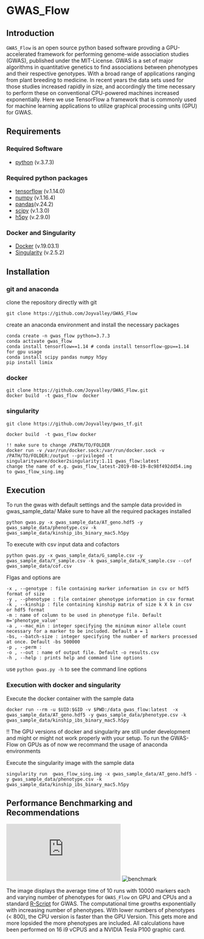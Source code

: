 # GWAS_Flow

## Introduction 

`GWAS_Flow` is an open source python based software provding a GPU-accelerated framework for performing genome-wide association studies (GWAS), published under the MIT-License. 
GWAS is a set  of  major algorithms in quantitative genetics to find associations between phenotypes and their respective genotypes.
With a broad range of applications ranging from plant breeding to medicine. 
In recent years the data sets used for those studies increased rapidly in size, and accordingly the time necessary to perform these on conventional CPU-powered machines increased exponentially.
Here we use TensorFlow a framework that is commonly used for machine learning applications to utilize graphical processing units (GPU) for GWAS. 

## Requirements

### Required Software
- [python](https://www.python.org/ "Python programming language") (v.3.7.3)

### Required python packages
- [tensorflow](https://www.tensorflow.org/ "tensorflow") (v.1.14.0)
- [numpy](https://numpy.org/ "numerical python") (v.1.16.4)
- [pandas](https://pandas.pydata.org/ "import and manipulate data frames")(v.24.2)
- [scipy](https://www.scipy.org/ "scientific python") (v.1.3.0)
- [h5py](https://www.h5py.org/ "import and manipulated hdf files") (v.2.9.0)

### Docker and Singularity
- [Docker](https://www.docker.com/) (v.19.03.1)
- [Singularity](https://singularity.lbl.gov/) (v.2.5.2)

## Installation 

### git and anaconda 

clone the repository directly with git 

```shell
git clone https://github.com/Joyvalley/GWAS_Flow
``` 

create an anaconda environment and install the necessary packages
```shell
conda create -n gwas_flow python=3.7.3
conda activate gwas_flow
conda install tensorflow==1.14 # conda install tensorflow-gpu==1.14 for gpu usage
conda install scipy pandas numpy h5py
pip install limix
```

### docker 

```shell 
git clone https://github.com/Joyvalley/GWAS_Flow.git 
docker build  -t gwas_flow  docker
```

### singularity

```shell 
git clone https://github.com/Joyvalley/gwas_tf.git 

docker build  -t gwas_flow docker

!! make sure to change /PATH/TO/FOLDER
docker run -v /var/run/docker.sock:/var/run/docker.sock -v /PATH/TO/FOLDER:/output --privileged -t singularityware/docker2singularity:1.11 gwas_flow:latest
change the name of e.g. gwas_flow_latest-2019-08-19-8c98f492dd54.img to gwas_flow_sing.img
```

## Execution 
To run the gwas with default settings and the sample data provided in gwas_sample_data/ 
Make sure to have all the required packages installed 

```shell
python gwas.py -x gwas_sample_data/AT_geno.hdf5 -y gwas_sample_data/phenotype.csv -k gwas_sample_data/kinship_ibs_binary_mac5.h5py

```
To execute with csv input data and cofactors 

```shell
python gwas.py -x gwas_sample_data/G_sample.csv -y gwas_sample_data/Y_sample.csv -k gwas_sample_data/K_sample.csv --cof gwas_sample_data/cof.csv

```


Flgas and options are 	
```shell
-x , --genotype : file containing marker information in csv or hdf5 format of size
-y , --phenotype : file container phenotype information in csv format
-k , --kinship : file containing kinship matrix of size k X k in csv or hdf5 format
-m : name of column to be used in phenotype file. Default m='phenotype_value' 
-a , --mac_min : integer specifying the minimum minor allele count necessary for a marker to be included. Default a = 1
-bs, --batch-size : integer specifying the number of markers processed at once. Default -bs 500000
-p , --perm : 
-o , --out : name of output file. Default -o results.csv  
-h , --help : prints help and command line options
```

use `python gwas.py -h` to see the command line options

### Execution with docker and singularity 

Execute the docker container with the sample data
```shell
docker run --rm -u $UID:$GID -v $PWD:/data gwas_flow:latest  -x gwas_sample_data/AT_geno.hdf5 -y gwas_sample_data/phenotype.csv -k gwas_sample_data/kinship_ibs_binary_mac5.h5py
```
!! The GPU versions of docker and singularity are still under development and might or might not work properly with your setup.
To run the GWAS-Flow on GPUs as of now we recommand the usage of anaconda environments

Execute the singularity image with the sample data
```shell
singularity run  gwas_flow_sing.img -x gwas_sample_data/AT_geno.hdf5 -y gwas_sample_data/phenotype.csv -k gwas_sample_data/kinship_ibs_binary_mac5.h5py
```


## Performance Benchmarking and Recommendations
![Figure1_bioRxiv.pdf](https://github.com/Joyvalley/GWAS_Flow/files/3675247/Figure1_bioRxiv.pdf)
![benchmark](https://user-images.githubusercontent.com/26280192/63228473-bf2b2400-c1f3-11e9-86c2-081ca86127bd.png)

The image displays the average time of 10 runs with 10000 markers each and varying number of phenotypes for `GWAS_Flow` on GPU and CPUs and a standard [R-Script](https://github.com/arthurkorte/GWAS "GWAS") for GWAS.
The computational time growths exponentially with increasing number of phenotypes.
With lower numbers of phenotypes (< 800), the CPU version is faster than the GPU Version.
This gets more and more lopsided the more phenotypes are included. 
All calculations have been performed on 16 i9 vCPUS and a NVIDIA Tesla P100 graphic card.
